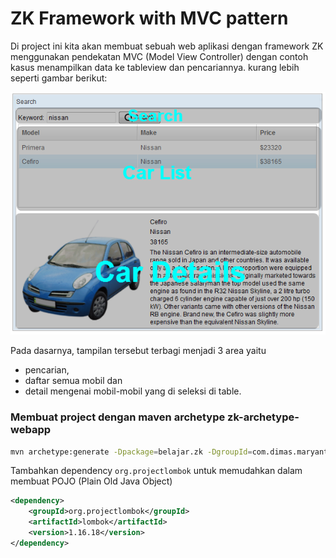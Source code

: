 # ZK Framework with MVC pattern

Di project ini kita akan membuat sebuah web aplikasi dengan framework ZK 
menggunakan pendekatan MVC (Model View Controller) dengan contoh kasus 
menampilkan data ke tableview dan pencariannya. kurang lebih seperti gambar berikut:

![Contoh interface](images/details.png)

Pada dasarnya, tampilan tersebut terbagi menjadi 3 area yaitu 
- pencarian, 
- daftar semua mobil dan 
- detail mengenai mobil-mobil yang di seleksi di table.

### Membuat project dengan maven archetype zk-archetype-webapp

```bash
mvn archetype:generate -Dpackage=belajar.zk -DgroupId=com.dimas.maryanto.zk -DartifactId=zk.web-mvc -Dversion=1.0-SNAPSHOT -DarchetypeGroupId=org.zkoss -DarchetypeArtifactId=zk-archetype-webapp
```

Tambahkan dependency `org.projectlombok` untuk memudahkan dalam membuat POJO (Plain Old Java Object)

```xml
<dependency>
    <groupId>org.projectlombok</groupId>
    <artifactId>lombok</artifactId>
    <version>1.16.18</version>
</dependency>
```